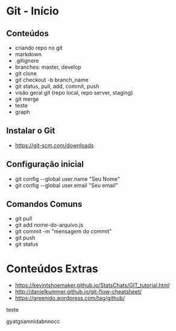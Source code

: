 # Git - Início

## Conteúdos
- criando repo no git
- markdown
- .gitignore
- branches: master, develop
- git clone
- git checkout -b branch_name
- git status, pull, add, commit, push
- visão geral git (repo local, repo server, staging)
- git merge
- teste
- graph

## Instalar o Git
- https://git-scm.com/downloads

## Configuração inicial
- git config --global user.name "Seu Nome"
- git config --global user.email "Seu email"

## Comandos Comuns
- git pull
- git add nome-do-arquivo.js
- git commit -m "mensagem do commit"
- git push
- git status

# Conteúdos Extras
- https://kevintshoemaker.github.io/StatsChats/GIT_tutorial.html
- http://danielkummer.github.io/git-flow-cheatsheet/
- https://greenido.wordpress.com/tag/github/

teste


gyatgsamnidabnnocc

